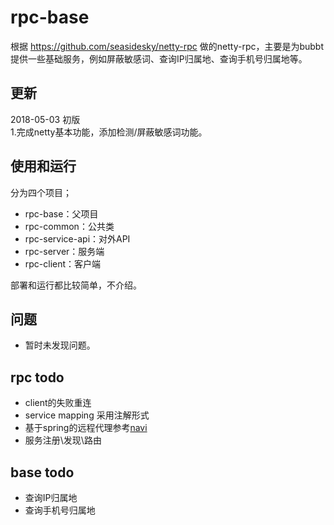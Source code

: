 # rpc-base
根据 https://github.com/seasidesky/netty-rpc 做的netty-rpc，主要是为bubbt提供一些基础服务，例如屏蔽敏感词、查询IP归属地、查询手机号归属地等。<br />

## 更新
2018-05-03 初版 <br />
1.完成netty基本功能，添加检测/屏蔽敏感词功能。<br />

## 使用和运行
分为四个项目；
- rpc-base：父项目
 - rpc-common：公共类
 - rpc-service-api：对外API
 - rpc-server：服务端
 - rpc-client：客户端
 
部署和运行都比较简单，不介绍。<br />

## 问题
- 暂时未发现问题。<br />

## rpc todo
- client的失败重连<br />
- service mapping 采用注解形式<br />
- 基于spring的远程代理参考[navi](https://github.com/neoremind/navi)<br />
- 服务注册\发现\路由<br />

## base todo
- 查询IP归属地<br />
- 查询手机号归属地<br />
